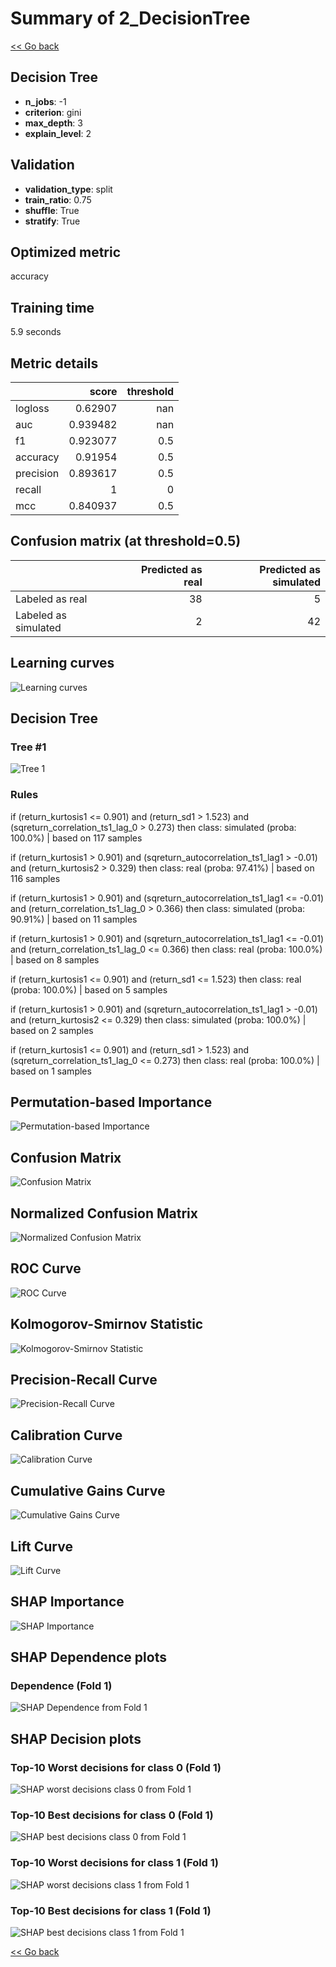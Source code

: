 # Summary of 2_DecisionTree

[<< Go back](../README.md)


## Decision Tree
- **n_jobs**: -1
- **criterion**: gini
- **max_depth**: 3
- **explain_level**: 2

## Validation
 - **validation_type**: split
 - **train_ratio**: 0.75
 - **shuffle**: True
 - **stratify**: True

## Optimized metric
accuracy

## Training time

5.9 seconds

## Metric details
|           |    score |   threshold |
|:----------|---------:|------------:|
| logloss   | 0.62907  |       nan   |
| auc       | 0.939482 |       nan   |
| f1        | 0.923077 |         0.5 |
| accuracy  | 0.91954  |         0.5 |
| precision | 0.893617 |         0.5 |
| recall    | 1        |         0   |
| mcc       | 0.840937 |         0.5 |


## Confusion matrix (at threshold=0.5)
|                      |   Predicted as real |   Predicted as simulated |
|:---------------------|--------------------:|-------------------------:|
| Labeled as real      |                  38 |                        5 |
| Labeled as simulated |                   2 |                       42 |

## Learning curves
![Learning curves](learning_curves.png)

## Decision Tree 

### Tree #1
![Tree 1](learner_fold_0_tree.svg)

### Rules

if (return_kurtosis1 <= 0.901) and (return_sd1 > 1.523) and (sqreturn_correlation_ts1_lag_0 > 0.273) then class: simulated (proba: 100.0%) | based on 117 samples

if (return_kurtosis1 > 0.901) and (sqreturn_autocorrelation_ts1_lag1 > -0.01) and (return_kurtosis2 > 0.329) then class: real (proba: 97.41%) | based on 116 samples

if (return_kurtosis1 > 0.901) and (sqreturn_autocorrelation_ts1_lag1 <= -0.01) and (return_correlation_ts1_lag_0 > 0.366) then class: simulated (proba: 90.91%) | based on 11 samples

if (return_kurtosis1 > 0.901) and (sqreturn_autocorrelation_ts1_lag1 <= -0.01) and (return_correlation_ts1_lag_0 <= 0.366) then class: real (proba: 100.0%) | based on 8 samples

if (return_kurtosis1 <= 0.901) and (return_sd1 <= 1.523) then class: real (proba: 100.0%) | based on 5 samples

if (return_kurtosis1 > 0.901) and (sqreturn_autocorrelation_ts1_lag1 > -0.01) and (return_kurtosis2 <= 0.329) then class: simulated (proba: 100.0%) | based on 2 samples

if (return_kurtosis1 <= 0.901) and (return_sd1 > 1.523) and (sqreturn_correlation_ts1_lag_0 <= 0.273) then class: real (proba: 100.0%) | based on 1 samples





## Permutation-based Importance
![Permutation-based Importance](permutation_importance.png)
## Confusion Matrix

![Confusion Matrix](confusion_matrix.png)


## Normalized Confusion Matrix

![Normalized Confusion Matrix](confusion_matrix_normalized.png)


## ROC Curve

![ROC Curve](roc_curve.png)


## Kolmogorov-Smirnov Statistic

![Kolmogorov-Smirnov Statistic](ks_statistic.png)


## Precision-Recall Curve

![Precision-Recall Curve](precision_recall_curve.png)


## Calibration Curve

![Calibration Curve](calibration_curve_curve.png)


## Cumulative Gains Curve

![Cumulative Gains Curve](cumulative_gains_curve.png)


## Lift Curve

![Lift Curve](lift_curve.png)



## SHAP Importance
![SHAP Importance](shap_importance.png)

## SHAP Dependence plots

### Dependence (Fold 1)
![SHAP Dependence from Fold 1](learner_fold_0_shap_dependence.png)

## SHAP Decision plots

### Top-10 Worst decisions for class 0 (Fold 1)
![SHAP worst decisions class 0 from Fold 1](learner_fold_0_shap_class_0_worst_decisions.png)
### Top-10 Best decisions for class 0 (Fold 1)
![SHAP best decisions class 0 from Fold 1](learner_fold_0_shap_class_0_best_decisions.png)
### Top-10 Worst decisions for class 1 (Fold 1)
![SHAP worst decisions class 1 from Fold 1](learner_fold_0_shap_class_1_worst_decisions.png)
### Top-10 Best decisions for class 1 (Fold 1)
![SHAP best decisions class 1 from Fold 1](learner_fold_0_shap_class_1_best_decisions.png)

[<< Go back](../README.md)
